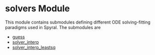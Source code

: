 # solvers Module

This module contains submodules defining different ODE solving-fitting paradigms used in Spyral. The submodules are

- [guess](guess.md)
- [solver_interp](solver_interp.md)
- [solver_interp_leastsq](solver_interp_leastsq.md)
